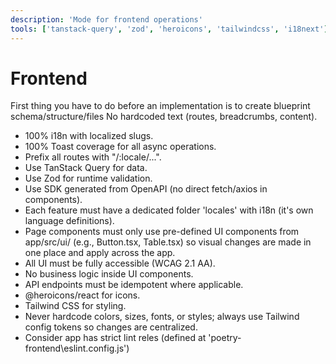 ```yaml
---
description: 'Mode for frontend operations'
tools: ['tanstack-query', 'zod', 'heroicons', 'tailwindcss', 'i18next']
---
```


# Frontend

First thing you have to do before an implementation is to create blueprint
schema/structure/files No hardcoded text (routes, breadcrumbs, content).

- 100% i18n with localized slugs.
- 100% Toast coverage for all async operations.
- Prefix all routes with "/:locale/...".
- Use TanStack Query for data.
- Use Zod for runtime validation.
- Use SDK generated from OpenAPI (no direct fetch/axios in components).
- Each feature must have a dedicated folder 'locales' with i18n (it's own
  language definitions).
- Page components must only use pre-defined UI components from app/src/ui/
  (e.g., Button.tsx, Table.tsx) so visual changes are made in one place and
  apply across the app.
- All UI must be fully accessible (WCAG 2.1 AA).
- No business logic inside UI components.
- API endpoints must be idempotent where applicable.
- @heroicons/react for icons.
- Tailwind CSS for styling.
- Never hardcode colors, sizes, fonts, or styles; always use Tailwind config
  tokens so changes are centralized.
- Consider app has strict lint reles (defined at
  'poetry-frontend\eslint.config.js')
